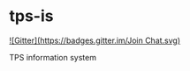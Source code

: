 tps-is
======
[![Gitter](https://badges.gitter.im/Join Chat.svg)](https://gitter.im/essess74/tps-is?utm_source=badge&utm_medium=badge&utm_campaign=pr-badge&utm_content=badge)

TPS information system
